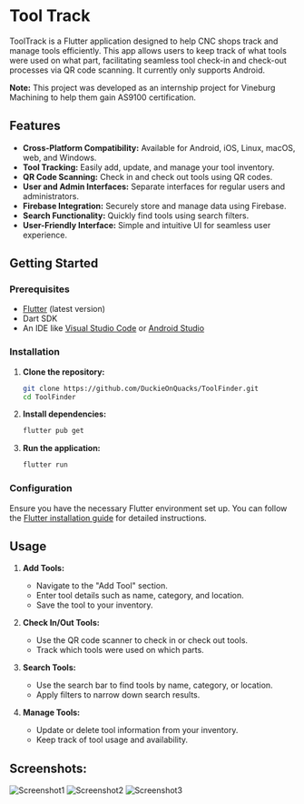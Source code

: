 # Tool Track

ToolTrack is a Flutter application designed to help CNC shops track and manage tools efficiently. This app allows users to keep track of what tools were used on what part, facilitating seamless tool check-in and check-out processes via QR code scanning. It currently only supports Android.

**Note:** This project was developed as an internship project for Vineburg Machining to help them gain AS9100 certification.

## Features

- **Cross-Platform Compatibility:** Available for Android, iOS, Linux, macOS, web, and Windows.
- **Tool Tracking:** Easily add, update, and manage your tool inventory.
- **QR Code Scanning:** Check in and check out tools using QR codes.
- **User and Admin Interfaces:** Separate interfaces for regular users and administrators.
- **Firebase Integration:** Securely store and manage data using Firebase.
- **Search Functionality:** Quickly find tools using search filters.
- **User-Friendly Interface:** Simple and intuitive UI for seamless user experience.

## Getting Started

### Prerequisites

- [Flutter](https://flutter.dev/docs/get-started/install) (latest version)
- Dart SDK
- An IDE like [Visual Studio Code](https://code.visualstudio.com/) or [Android Studio](https://developer.android.com/studio)

### Installation

1. **Clone the repository:**
   ```sh
   git clone https://github.com/DuckieOnQuacks/ToolFinder.git
   cd ToolFinder
   ```

2. **Install dependencies:**
   ```sh
   flutter pub get
   ```

3. **Run the application:**
   ```sh
   flutter run
   ```

### Configuration

Ensure you have the necessary Flutter environment set up. You can follow the [Flutter installation guide](https://flutter.dev/docs/get-started/install) for detailed instructions.

## Usage

1. **Add Tools:**
   - Navigate to the "Add Tool" section.
   - Enter tool details such as name, category, and location.
   - Save the tool to your inventory.

2. **Check In/Out Tools:**
   - Use the QR code scanner to check in or check out tools.
   - Track which tools were used on which parts.

3. **Search Tools:**
   - Use the search bar to find tools by name, category, or location.
   - Apply filters to narrow down search results.

4. **Manage Tools:**
   - Update or delete tool information from your inventory.
   - Keep track of tool usage and availability.
     
## Screenshots:
![Screenshot1](https://github.com/user-attachments/assets/0ef5f278-44ef-4e6d-8ef8-02ac7b4ca58c)
![Screenshot2](https://github.com/user-attachments/assets/7cb4087c-9257-4403-9021-0e365a378a4e)
![Screenshot3](https://github.com/user-attachments/assets/9fa80ac1-1d3e-48bd-857e-dbfd4d65ca91)

